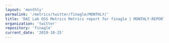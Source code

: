 ```yaml
---
layout: 'monthly'
permalink: '/metrics/twitter/finagle/MONTHLY/'
title: 'DAI Lab OSS Metrics Metrics report for finagle | MONTHLY-REPORT-2019-10-25'
organization: 'twitter'
repository: 'finagle'
current_date: '2019-10-25'
---
```

